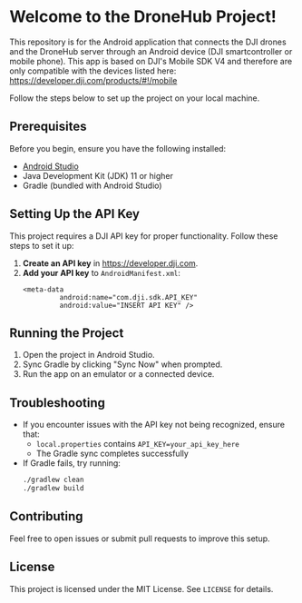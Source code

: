 # Welcome to the DroneHub Project!

This repository is for the Android application that connects the DJI drones and the DroneHub server through an Android device (DJI smartcontroller or mobile phone).
This app is based on DJI's Mobile SDK V4 and therefore are only compatible with the devices listed here: https://developer.dji.com/products/#!/mobile

Follow the steps below to set up the project on your local machine.

## Prerequisites
Before you begin, ensure you have the following installed:
- [Android Studio](https://developer.android.com/studio)
- Java Development Kit (JDK) 11 or higher
- Gradle (bundled with Android Studio)

## Setting Up the API Key
This project requires a DJI API key for proper functionality. Follow these steps to set it up:

1. **Create an API key** in https://developer.dji.com.
3. **Add your API key** to `AndroidManifest.xml`:
   ```properties
   <meta-data
            android:name="com.dji.sdk.API_KEY"
            android:value="INSERT API KEY" />
   ```

## Running the Project
1. Open the project in Android Studio.
2. Sync Gradle by clicking "Sync Now" when prompted.
3. Run the app on an emulator or a connected device.

## Troubleshooting
- If you encounter issues with the API key not being recognized, ensure that:
  - `local.properties` contains `API_KEY=your_api_key_here`
  - The Gradle sync completes successfully
- If Gradle fails, try running:
  ```sh
  ./gradlew clean
  ./gradlew build
  ```

## Contributing
Feel free to open issues or submit pull requests to improve this setup.

## License
This project is licensed under the MIT License. See `LICENSE` for details.


